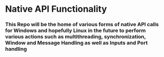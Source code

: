# Native API Functionality

### This Repo will be the home of various forms of native API calls for Windows and hopefully Linux in the future to perform various actions such as multithreading, synchronization, Window and Message Handling as well as Inputs and Port handling